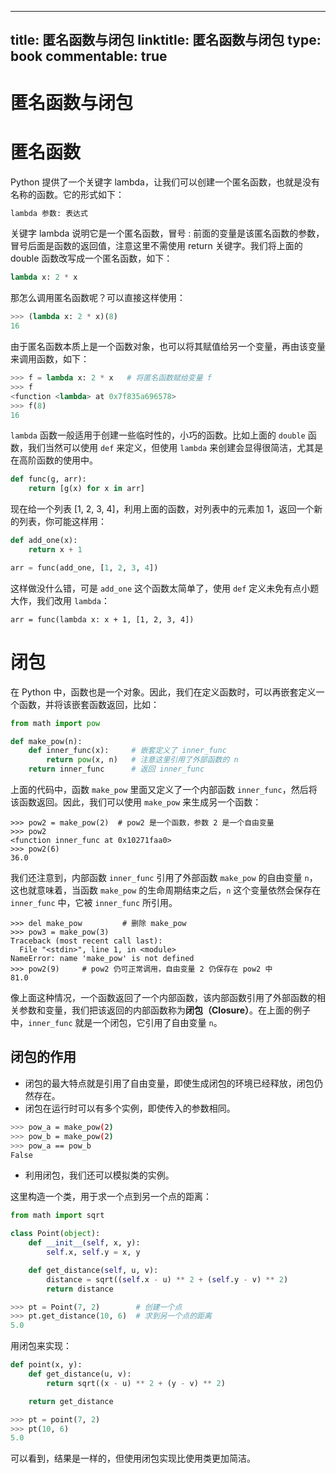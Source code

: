 
---
title: 匿名函数与闭包
linktitle: 匿名函数与闭包
type: book
commentable: true
---

# 匿名函数与闭包

# 匿名函数

Python 提供了一个关键字 lambda，让我们可以创建一个匿名函数，也就是没有名称的函数。它的形式如下：

```sh
lambda 参数: 表达式
```

关键字 lambda 说明它是一个匿名函数，冒号 : 前面的变量是该匿名函数的参数，冒号后面是函数的返回值，注意这里不需使用 return 关键字。我们将上面的 double 函数改写成一个匿名函数，如下：

```py
lambda x: 2 * x
```

那怎么调用匿名函数呢？可以直接这样使用：

```py
>>> (lambda x: 2 * x)(8)
16
```

由于匿名函数本质上是一个函数对象，也可以将其赋值给另一个变量，再由该变量来调用函数，如下：

```python
>>> f = lambda x: 2 * x   # 将匿名函数赋给变量 f
>>> f
<function <lambda> at 0x7f835a696578>
>>> f(8)
16
```

`lambda` 函数一般适用于创建一些临时性的，小巧的函数。比如上面的 `double` 函数，我们当然可以使用 `def` 来定义，但使用 `lambda` 来创建会显得很简洁，尤其是在高阶函数的使用中。

```python
def func(g, arr):
    return [g(x) for x in arr]
```

现在给一个列表 [1, 2, 3, 4]，利用上面的函数，对列表中的元素加 1，返回一个新的列表，你可能这样用：

```python
def add_one(x):
    return x + 1

arr = func(add_one, [1, 2, 3, 4])
```

这样做没什么错，可是 `add_one` 这个函数太简单了，使用 `def` 定义未免有点小题大作，我们改用 `lambda`：

```
arr = func(lambda x: x + 1, [1, 2, 3, 4])
```

# 闭包

在 Python 中，函数也是一个对象。因此，我们在定义函数时，可以再嵌套定义一个函数，并将该嵌套函数返回，比如：

```python
from math import pow

def make_pow(n):
    def inner_func(x):     # 嵌套定义了 inner_func
        return pow(x, n)   # 注意这里引用了外部函数的 n
    return inner_func      # 返回 inner_func
```

上面的代码中，函数 `make_pow` 里面又定义了一个内部函数 `inner_func`，然后将该函数返回。因此，我们可以使用 `make_pow` 来生成另一个函数：

```
>>> pow2 = make_pow(2)  # pow2 是一个函数，参数 2 是一个自由变量
>>> pow2
<function inner_func at 0x10271faa0>
>>> pow2(6)
36.0
```

我们还注意到，内部函数 `inner_func` 引用了外部函数 `make_pow` 的自由变量 `n`，这也就意味着，当函数 `make_pow` 的生命周期结束之后，`n` 这个变量依然会保存在 `inner_func` 中，它被 `inner_func` 所引用。

```
>>> del make_pow         # 删除 make_pow
>>> pow3 = make_pow(3)
Traceback (most recent call last):
  File "<stdin>", line 1, in <module>
NameError: name 'make_pow' is not defined
>>> pow2(9)     # pow2 仍可正常调用，自由变量 2 仍保存在 pow2 中
81.0
```

像上面这种情况，一个函数返回了一个内部函数，该内部函数引用了外部函数的相关参数和变量，我们把该返回的内部函数称为**闭包（Closure）**。在上面的例子中，`inner_func` 就是一个闭包，它引用了自由变量 `n`。

## 闭包的作用

- 闭包的最大特点就是引用了自由变量，即使生成闭包的环境已经释放，闭包仍然存在。
- 闭包在运行时可以有多个实例，即使传入的参数相同。

```sh
>>> pow_a = make_pow(2)
>>> pow_b = make_pow(2)
>>> pow_a == pow_b
False
```

- 利用闭包，我们还可以模拟类的实例。

这里构造一个类，用于求一个点到另一个点的距离：

```python
from math import sqrt

class Point(object):
    def __init__(self, x, y):
        self.x, self.y = x, y

    def get_distance(self, u, v):
        distance = sqrt((self.x - u) ** 2 + (self.y - v) ** 2)
        return distance

>>> pt = Point(7, 2)        # 创建一个点
>>> pt.get_distance(10, 6)  # 求到另一个点的距离
5.0
```

用闭包来实现：

```python
def point(x, y):
    def get_distance(u, v):
        return sqrt((x - u) ** 2 + (y - v) ** 2)

    return get_distance

>>> pt = point(7, 2)
>>> pt(10, 6)
5.0
```

可以看到，结果是一样的，但使用闭包实现比使用类更加简洁。

    
